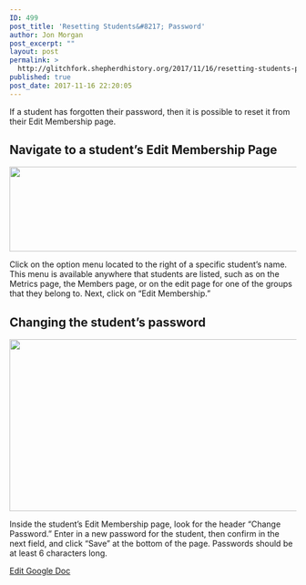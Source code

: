 ```yaml
---
ID: 499
post_title: 'Resetting Students&#8217; Password'
author: Jon Morgan
post_excerpt: ""
layout: post
permalink: >
  http://glitchfork.shepherdhistory.org/2017/11/16/resetting-students-password/
published: true
post_date: 2017-11-16 22:20:05
---
```

<p>If a student has forgotten their password, then it is possible to reset it from their Edit Membership page.</p>
<h2>Navigate to a student’s Edit Membership Page</h2>
<p><img src="http://eduguideinsiders.shepherdhistory.org/wp-content/uploads/2017/11/null-3.png" width="624" height="149" alt="" title=""></p>
<p></p>
<p>Click on the option menu located to the right of a specific student’s name. This menu is available anywhere that students are listed, such as on the Metrics page, the Members page, or on the edit page for one of the groups that they belong to. Next, click on “Edit Membership.”</p>
<h2>Changing the student’s password</h2>
<p><img src="http://eduguideinsiders.shepherdhistory.org/wp-content/uploads/2017/11/null-4.png" width="624" height="302" alt="" title=""></p>
<p>Inside the student’s Edit Membership page, look for the header “Change Password.” Enter in a new password for the student, then confirm in the next field, and click “Save” at the bottom of the page. Passwords should be at least 6 characters long.</p>
<p></p>
<p><a href="https://docs.google.com/document/d/1pMpOsK0FAlO0C0_7KV9-gz6C36-UCkvSdkkH8Mv88bI/edit?usp=sharing">Edit Google Doc</a></p>